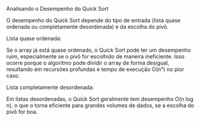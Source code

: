 Analisando o Desempenho do Quick Sort

O desempenho do Quick Sort depende do tipo de entrada (lista quase ordenada ou completamente desordenada) e da escolha do pivô.

Lista quase ordenada:

Se o array já está quase ordenado, o Quick Sort pode ter um desempenho ruim, especialmente se o pivô for escolhido de maneira ineficiente. 
Isso ocorre porque o algoritmo pode dividir o array de forma desigual, resultando em recursões profundas e tempo de execução O(n²) no pior caso.

Lista completamente desordenada:

Em listas desordenadas, o Quick Sort geralmente tem desempenho O(n log n), o que o torna eficiente para grandes volumes de dados, se a escolha do pivô for boa.
